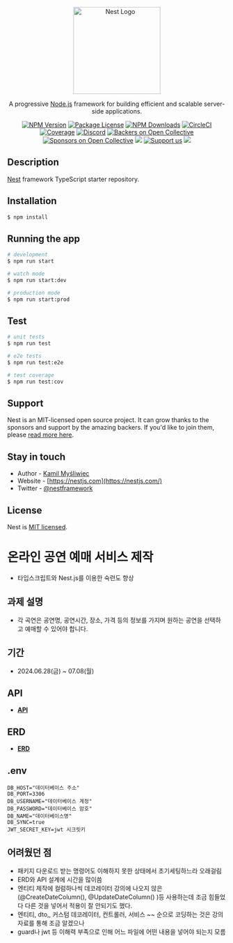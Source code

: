 <p align="center">
  <a href="http://nestjs.com/" target="blank"><img src="https://nestjs.com/img/logo-small.svg" width="200" alt="Nest Logo" /></a>
</p>

[circleci-image]: https://img.shields.io/circleci/build/github/nestjs/nest/master?token=abc123def456
[circleci-url]: https://circleci.com/gh/nestjs/nest

  <p align="center">A progressive <a href="http://nodejs.org" target="_blank">Node.js</a> framework for building efficient and scalable server-side applications.</p>
    <p align="center">
<a href="https://www.npmjs.com/~nestjscore" target="_blank"><img src="https://img.shields.io/npm/v/@nestjs/core.svg" alt="NPM Version" /></a>
<a href="https://www.npmjs.com/~nestjscore" target="_blank"><img src="https://img.shields.io/npm/l/@nestjs/core.svg" alt="Package License" /></a>
<a href="https://www.npmjs.com/~nestjscore" target="_blank"><img src="https://img.shields.io/npm/dm/@nestjs/common.svg" alt="NPM Downloads" /></a>
<a href="https://circleci.com/gh/nestjs/nest" target="_blank"><img src="https://img.shields.io/circleci/build/github/nestjs/nest/master" alt="CircleCI" /></a>
<a href="https://coveralls.io/github/nestjs/nest?branch=master" target="_blank"><img src="https://coveralls.io/repos/github/nestjs/nest/badge.svg?branch=master#9" alt="Coverage" /></a>
<a href="https://discord.gg/G7Qnnhy" target="_blank"><img src="https://img.shields.io/badge/discord-online-brightgreen.svg" alt="Discord"/></a>
<a href="https://opencollective.com/nest#backer" target="_blank"><img src="https://opencollective.com/nest/backers/badge.svg" alt="Backers on Open Collective" /></a>
<a href="https://opencollective.com/nest#sponsor" target="_blank"><img src="https://opencollective.com/nest/sponsors/badge.svg" alt="Sponsors on Open Collective" /></a>
  <a href="https://paypal.me/kamilmysliwiec" target="_blank"><img src="https://img.shields.io/badge/Donate-PayPal-ff3f59.svg"/></a>
    <a href="https://opencollective.com/nest#sponsor"  target="_blank"><img src="https://img.shields.io/badge/Support%20us-Open%20Collective-41B883.svg" alt="Support us"></a>
  <a href="https://twitter.com/nestframework" target="_blank"><img src="https://img.shields.io/twitter/follow/nestframework.svg?style=social&label=Follow"></a>
</p>
  <!--[![Backers on Open Collective](https://opencollective.com/nest/backers/badge.svg)](https://opencollective.com/nest#backer)
  [![Sponsors on Open Collective](https://opencollective.com/nest/sponsors/badge.svg)](https://opencollective.com/nest#sponsor)-->

## Description

[Nest](https://github.com/nestjs/nest) framework TypeScript starter repository.

## Installation

```bash
$ npm install
```

## Running the app

```bash
# development
$ npm run start

# watch mode
$ npm run start:dev

# production mode
$ npm run start:prod
```

## Test

```bash
# unit tests
$ npm run test

# e2e tests
$ npm run test:e2e

# test coverage
$ npm run test:cov
```

## Support

Nest is an MIT-licensed open source project. It can grow thanks to the sponsors and support by the amazing backers. If you'd like to join them, please [read more here](https://docs.nestjs.com/support).

## Stay in touch

- Author - [Kamil Myśliwiec](https://kamilmysliwiec.com)
- Website - [https://nestjs.com](https://nestjs.com/)
- Twitter - [@nestframework](https://twitter.com/nestframework)

## License

Nest is [MIT licensed](LICENSE).

# 온라인 공연 예매 서비스 제작

- 타입스크립트와 Nest.js를 이용한 숙련도 향상

## 과제 설명

- 각 곡연은 공연명, 공연시간, 장소, 가격 등의 정보를 가지며 원하는 공연을 선택하고 예매할 수 있어야 합니다.

## 기간

- 2024.06.28(금) ~ 07.08(월)

## API

- **[API](https://humorous-krill-a4e.notion.site/28f0702f9cd24115917e85c16b4e22f4?v=02b1d7ebff3d44c5bf5808ef91b2de01&pvs=4)**

## ERD

- **[ERD](https://drawsql.app/teams/-1294/diagrams/show-ticket)**

## .env

```.env
DB_HOST="데이터베이스 주소"
DB_PORT=3306
DB_USERNAME="데이터베이스 계정"
DB_PASSWORD="데이터베이스 암호"
DB_NAME="데이터베이스명"
DB_SYNC=true
JWT_SECRET_KEY=jwt 시크릿키
```

## 어려웠던 점

- 패키지 다운로드 받는 명령어도 이해하지 못한 상태에서 초기세팅하느라 오래걸림
- ERD와 API 설계에 시간을 많이씀
- 엔티티 제작에 컬럼하나씩 데코레이터 강의에 나오지 않은 (@CreateDateColumn(), @UpdateDateColumn() )등 사용하는데 조금 힘들었다 다른 것을 넣어서 적용이 잘 안되기도 했다.
- 엔티티, dto,, 커스텀 데코레이터, 컨트롤러, 서비스 ~~ 순으로 코딩하는 것은 강의 자료를 통해 조금 알겠으나
- guard나 jwt 등 이해력 부족으로 인해 어느 파일에 어떤 내용을 넣어야 되는지 모름
